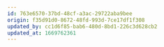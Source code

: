 ```yaml
---
id: 763e6570-37bd-48cf-a3ac-29722aba9bee
origin: f35d91d0-8672-48fd-993d-7ce17df1f308
updated_by: cc1d6f85-bab6-480d-8bd1-226c3d628cb2
updated_at: 1669762361
---
```

